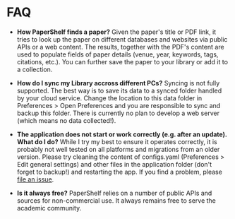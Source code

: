 # FAQ

- **How PaperShelf finds a paper?** Given the paper's title or PDF link, it tries to look up the paper on different databases and websites via public APIs or a web content. The results, together with the PDF's content are used to populate fields of paper details (venue, year, keywords, tags, citations, etc.). You can further save the paper to your library or add it to a collection.

- **How do I sync my Library accross different PCs?** Syncing is not fully supported. The best way is to save its data to a synced folder handled by your cloud service. Change the location to this data folder in Preferences > Open Preferences and you are responsible to sync and backup this folder. There is currently no plan to develop a web server (which means no data collected!).

- **The application does not start or work correctly (e.g. after an update). What do I do?** While I try my best to ensure it operates correctly, it is probably not well tested on all platforms and migrations from an older version. Please try cleaning the content of configs.yaml (Preferences > Edit general settings) and other files in the application folder (don't forget to backup!) and restarting the app. If you find a problem, please [file an issue](https://github.com/trungd/PaperShelf/issues).

- **Is it always free?** PaperShelf relies on a number of public APIs and sources for non-commercial use. It always remains free to serve the academic community.
